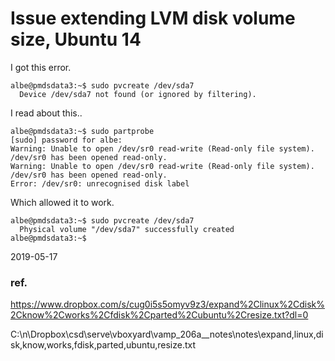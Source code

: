 # Issue extending LVM disk volume size, Ubuntu 14

I got this error.

```
albe@pmdsdata3:~$ sudo pvcreate /dev/sda7
  Device /dev/sda7 not found (or ignored by filtering).
```

I read about this..

```
albe@pmdsdata3:~$ sudo partprobe
[sudo] password for albe:
Warning: Unable to open /dev/sr0 read-write (Read-only file system).  /dev/sr0 has been opened read-only.
Warning: Unable to open /dev/sr0 read-write (Read-only file system).  /dev/sr0 has been opened read-only.
Error: /dev/sr0: unrecognised disk label
```

Which allowed it to work.

```
albe@pmdsdata3:~$ sudo pvcreate /dev/sda7
  Physical volume "/dev/sda7" successfully created
albe@pmdsdata3:~$

```

2019-05-17

### ref.

https://www.dropbox.com/s/cug0i5s5omyv9z3/expand%2Clinux%2Cdisk%2Cknow%2Cworks%2Cfdisk%2Cparted%2Cubuntu%2Cresize.txt?dl=0

C:\n\Dropbox\csd\serve\vboxyard\vamp_206a__notes\notes\expand,linux,disk,know,works,fdisk,parted,ubuntu,resize.txt
